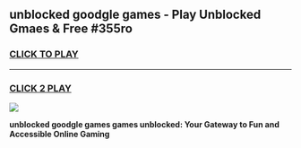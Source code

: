 
## unblocked goodgle games - Play Unblocked Gmaes & Free #355ro
<h3>
<a href="https://news.freeplayer.one?title=unblocked_goodgle_games&ref=26F">CLICK TO PLAY</a></h3>
<hr>

<h3>
<a href="https://news.freeplayer.one?title=unblocked_goodgle_games&ref=26F">CLICK 2 PLAY</a>
  
</h3>

<a href="https://news.freeplayer.one?title=unblocked_goodgle_games&ref=26F/"><img src="https://clearcache.store/games.png"></a>


**unblocked goodgle games games unblocked: Your Gateway to Fun and Accessible Online Gaming**
